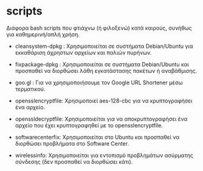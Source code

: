 scripts
=======

Διάφορα bash scripts που φτιάχνω (ή φιλοξενώ) κατά καιρούς, συνήθως για καθημερινή/απλή χρήση.


 * cleansystem-dpkg : Χρησιμοποιείται σε συστήματα Debian/Ubuntu για εκκαθάριση άχρηστων αρχείων και παλιών πυρήνων. 

 * fixpackage-dpkg : Χρησιμοποιείται σε συστήματα Debian/Ubuntu και προσπαθεί να διορθώσει λάθη εγκατάστασης πακέτων ή αναβάθμισης.

 * goo.gl : Για να χρησιμοποιήσουμε τον Google URL Shortener μέσω τερματικού. 

 * opensslencryptfile: Χρησιμοποιεί aes-128-cbc για να κρυπτογραφήσει ένα αρχείο. 

 * openssldecryptfile: Χρησιμοποιείται για να αποκρυπτογραφήσει ένα αρχείο που έχει κρυπτογραφηθεί με το opensslencryptfile.

 * softwarecenterfix: Χρησιμοποιείται στο Ubuntu και προσπαθεί να διορθώσει προβλήματα στο Software Center.

 * wirelessinfo: Χρησιμοποιείται για εντοπισμό προβλημάτων ασύρματης σύνδεσης (δεν προσπαθεί να διορθώσει κάτι).
